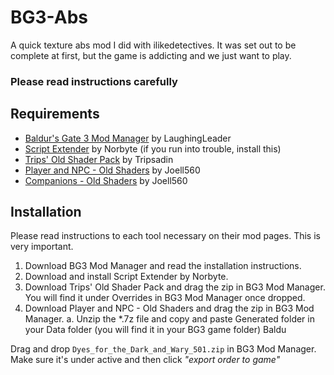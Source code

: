 # BG3-Abs
A quick texture abs mod I did with ilikedetectives. It was set out to be complete at first, but the game is addicting and we just want to play.

### Please read instructions carefully

## Requirements
- <a href="https://github.com/LaughingLeader/BG3ModManager/releases">Baldur's Gate 3 Mod Manager</a> by LaughingLeader
- <a href="https://github.com/Norbyte/bg3se/releases/tag/updater-20231028">Script Extender</a> by Norbyte (if you run into trouble, install this)
- <a href="https://www.nexusmods.com/baldursgate3/mods/4752">Trips' Old Shader Pack</a> by Tripsadin
- <a href="https://www.nexusmods.com/baldursgate3/mods/4821">Player and NPC - Old Shaders</a> by Joell560
- <a href="https://www.nexusmods.com/baldursgate3/mods/4774">Companions - Old Shaders</a> by Joell560

## Installation
Please read instructions to each tool necessary on their mod pages. This is very important.

1. Download BG3 Mod Manager and read the installation instructions.
2. Download and install Script Extender by Norbyte.
3. Download Trips' Old Shader Pack and drag the zip in BG3 Mod Manager. You will find it under Overrides in BG3 Mod Manager once dropped.
4. Download Player and NPC - Old Shaders and drag the zip in BG3 Mod Manager.
  a. Unzip the *.7z file and copy and paste Generated folder in your Data folder (you will find it in your BG3 game folder)
    Baldu

Drag and drop `Dyes_for_the_Dark_and_Wary_501.zip` in BG3 Mod Manager. Make sure it's under active and then click *"export order to game"*
